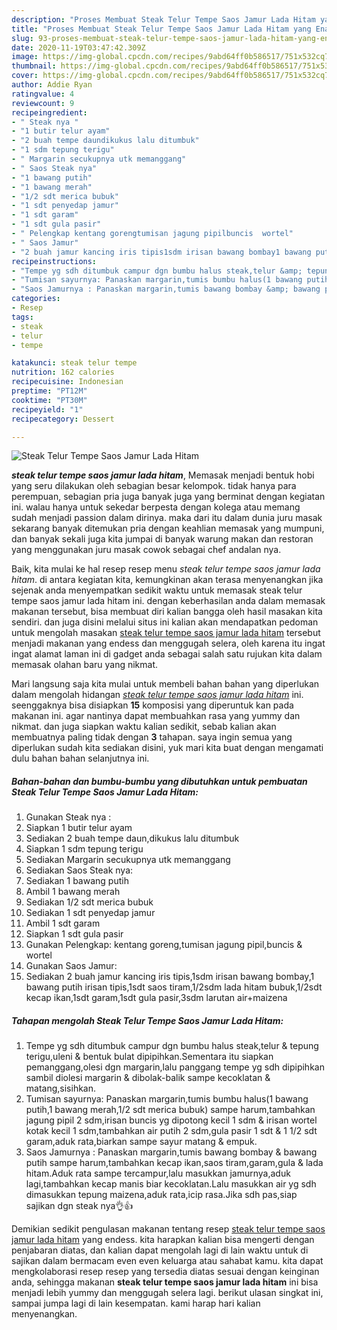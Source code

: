 ```yaml
---
description: "Proses Membuat Steak Telur Tempe Saos Jamur Lada Hitam yang Enak"
title: "Proses Membuat Steak Telur Tempe Saos Jamur Lada Hitam yang Enak"
slug: 93-proses-membuat-steak-telur-tempe-saos-jamur-lada-hitam-yang-enak
date: 2020-11-19T03:47:42.309Z
image: https://img-global.cpcdn.com/recipes/9abd64ff0b586517/751x532cq70/steak-telur-tempe-saos-jamur-lada-hitam-foto-resep-utama.jpg
thumbnail: https://img-global.cpcdn.com/recipes/9abd64ff0b586517/751x532cq70/steak-telur-tempe-saos-jamur-lada-hitam-foto-resep-utama.jpg
cover: https://img-global.cpcdn.com/recipes/9abd64ff0b586517/751x532cq70/steak-telur-tempe-saos-jamur-lada-hitam-foto-resep-utama.jpg
author: Addie Ryan
ratingvalue: 4
reviewcount: 9
recipeingredient:
- " Steak nya "
- "1 butir telur ayam"
- "2 buah tempe daundikukus lalu ditumbuk"
- "1 sdm tepung terigu"
- " Margarin secukupnya utk memanggang"
- " Saos Steak nya"
- "1 bawang putih"
- "1 bawang merah"
- "1/2 sdt merica bubuk"
- "1 sdt penyedap jamur"
- "1 sdt garam"
- "1 sdt gula pasir"
- " Pelengkap kentang gorengtumisan jagung pipilbuncis  wortel"
- " Saos Jamur"
- "2 buah jamur kancing iris tipis1sdm irisan bawang bombay1 bawang putih irisan tipis1sdt saos tiram12sdm lada hitam bubuk12sdt kecap ikan1sdt garam1sdt gula pasir3sdm larutan airmaizena"
recipeinstructions:
- "Tempe yg sdh ditumbuk campur dgn bumbu halus steak,telur &amp; tepung terigu,uleni &amp; bentuk bulat dipipihkan.Sementara itu siapkan pemanggang,olesi dgn margarin,lalu panggang tempe yg sdh dipipihkan sambil diolesi margarin &amp; dibolak-balik sampe kecoklatan &amp; matang,sisihkan."
- "Tumisan sayurnya: Panaskan margarin,tumis bumbu halus(1 bawang putih,1 bawang merah,1/2 sdt merica bubuk) sampe harum,tambahkan jagung pipil 2 sdm,irisan buncis yg dipotong kecil 1 sdm &amp; irisan wortel kotak kecil 1 sdm,tambahkan air putih 2 sdm,gula pasir 1 sdt &amp; 1 1/2 sdt garam,aduk rata,biarkan sampe sayur matang &amp; empuk."
- "Saos Jamurnya : Panaskan margarin,tumis bawang bombay &amp; bawang putih sampe harum,tambahkan kecap ikan,saos tiram,garam,gula &amp; lada hitam.Aduk rata sampe tercampur,lalu masukkan jamurnya,aduk lagi,tambahkan kecap manis biar kecoklatan.Lalu masukkan air yg sdh dimasukkan tepung maizena,aduk rata,icip rasa.Jika sdh pas,siap sajikan dgn steak nya👌👍"
categories:
- Resep
tags:
- steak
- telur
- tempe

katakunci: steak telur tempe 
nutrition: 162 calories
recipecuisine: Indonesian
preptime: "PT12M"
cooktime: "PT30M"
recipeyield: "1"
recipecategory: Dessert

---
```



![Steak Telur Tempe Saos Jamur Lada Hitam](https://img-global.cpcdn.com/recipes/9abd64ff0b586517/751x532cq70/steak-telur-tempe-saos-jamur-lada-hitam-foto-resep-utama.jpg)

<b><i>steak telur tempe saos jamur lada hitam</i></b>, Memasak menjadi bentuk hobi yang seru dilakukan oleh sebagian besar kelompok. tidak hanya para perempuan, sebagian pria juga banyak juga yang berminat dengan kegiatan ini. walau hanya untuk sekedar berpesta dengan kolega atau memang sudah menjadi passion dalam dirinya. maka dari itu dalam dunia juru masak sekarang banyak ditemukan pria dengan keahlian memasak yang mumpuni, dan banyak sekali juga kita jumpai di banyak warung makan dan restoran yang menggunakan juru masak cowok sebagai chef andalan nya.



Baik, kita mulai ke hal resep resep menu <i>steak telur tempe saos jamur lada hitam</i>. di antara kegiatan kita, kemungkinan akan terasa menyenangkan jika sejenak anda menyempatkan sedikit waktu untuk memasak steak telur tempe saos jamur lada hitam ini. dengan keberhasilan anda dalam memasak makanan tersebut, bisa membuat diri kalian bangga oleh hasil masakan kita sendiri. dan juga disini melalui situs ini kalian akan mendapatkan pedoman untuk mengolah masakan <u>steak telur tempe saos jamur lada hitam</u> tersebut menjadi makanan yang endess dan menggugah selera, oleh karena itu ingat ingat alamat laman ini di gadget anda sebagai salah satu rujukan kita dalam memasak olahan baru yang nikmat.


Mari langsung saja kita mulai untuk membeli bahan bahan yang diperlukan dalam mengolah hidangan <u><i>steak telur tempe saos jamur lada hitam</i></u> ini. seenggaknya bisa disiapkan <b>15</b> komposisi yang diperuntuk kan pada makanan ini. agar nantinya dapat membuahkan rasa yang yummy dan nikmat. dan juga siapkan waktu kalian sedikit, sebab kalian akan membuatnya paling tidak dengan <b>3</b> tahapan. saya ingin semua yang diperlukan sudah kita sediakan disini, yuk mari kita buat dengan mengamati dulu bahan bahan selanjutnya ini.

<!--inarticleads1-->

##### Bahan-bahan dan bumbu-bumbu yang dibutuhkan untuk pembuatan Steak Telur Tempe Saos Jamur Lada Hitam:

1. Gunakan  Steak nya :
1. Siapkan 1 butir telur ayam
1. Sediakan 2 buah tempe daun,dikukus lalu ditumbuk
1. Siapkan 1 sdm tepung terigu
1. Sediakan  Margarin secukupnya utk memanggang
1. Sediakan  Saos Steak nya:
1. Sediakan 1 bawang putih
1. Ambil 1 bawang merah
1. Sediakan 1/2 sdt merica bubuk
1. Sediakan 1 sdt penyedap jamur
1. Ambil 1 sdt garam
1. Siapkan 1 sdt gula pasir
1. Gunakan  Pelengkap: kentang goreng,tumisan jagung pipil,buncis &amp; wortel
1. Gunakan  Saos Jamur:
1. Sediakan 2 buah jamur kancing iris tipis,1sdm irisan bawang bombay,1 bawang putih irisan tipis,1sdt saos tiram,1/2sdm lada hitam bubuk,1/2sdt kecap ikan,1sdt garam,1sdt gula pasir,3sdm larutan air+maizena




<!--inarticleads2-->

##### Tahapan mengolah Steak Telur Tempe Saos Jamur Lada Hitam:

1. Tempe yg sdh ditumbuk campur dgn bumbu halus steak,telur &amp; tepung terigu,uleni &amp; bentuk bulat dipipihkan.Sementara itu siapkan pemanggang,olesi dgn margarin,lalu panggang tempe yg sdh dipipihkan sambil diolesi margarin &amp; dibolak-balik sampe kecoklatan &amp; matang,sisihkan.
1. Tumisan sayurnya: Panaskan margarin,tumis bumbu halus(1 bawang putih,1 bawang merah,1/2 sdt merica bubuk) sampe harum,tambahkan jagung pipil 2 sdm,irisan buncis yg dipotong kecil 1 sdm &amp; irisan wortel kotak kecil 1 sdm,tambahkan air putih 2 sdm,gula pasir 1 sdt &amp; 1 1/2 sdt garam,aduk rata,biarkan sampe sayur matang &amp; empuk.
1. Saos Jamurnya : Panaskan margarin,tumis bawang bombay &amp; bawang putih sampe harum,tambahkan kecap ikan,saos tiram,garam,gula &amp; lada hitam.Aduk rata sampe tercampur,lalu masukkan jamurnya,aduk lagi,tambahkan kecap manis biar kecoklatan.Lalu masukkan air yg sdh dimasukkan tepung maizena,aduk rata,icip rasa.Jika sdh pas,siap sajikan dgn steak nya👌👍




Demikian sedikit pengulasan makanan tentang resep <u>steak telur tempe saos jamur lada hitam</u> yang endess. kita harapkan kalian bisa mengerti dengan penjabaran diatas, dan kalian dapat mengolah lagi di lain waktu untuk di sajikan dalam bermacam even even keluarga atau sahabat kamu. kita dapat mengkolaborasi resep resep yang tersedia diatas sesuai dengan keinginan anda, sehingga makanan <b>steak telur tempe saos jamur lada hitam</b> ini bisa menjadi lebih yummy dan menggugah selera lagi. berikut ulasan singkat ini, sampai jumpa lagi di lain kesempatan. kami harap hari kalian menyenangkan.
